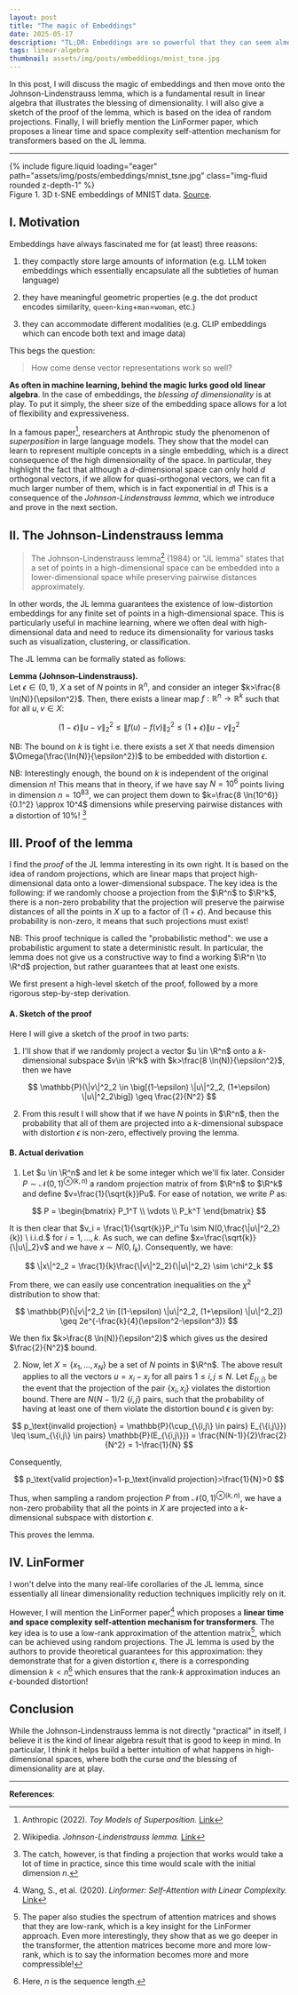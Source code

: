 ```yaml
---
layout: post
title: "The magic of Embeddings"
date: 2025-05-17
description: "TL;DR: Embeddings are so powerful that they can seem almost magical. We go back to the basics (linear algebra) with the Johnson-Lindenstrauss lemma, which illustrates the blessing of dimensionality."
tags: linear-algebra
thumbnail: assets/img/posts/embeddings/mnist_tsne.jpg
---
```


$$
\newcommand{\R}{\mathbb{R}}
\newcommand{\tn}[1]{\textnormal{#1}}
$$

In this post, I will discuss the magic of embeddings and then move onto the Johnson-Lindenstrauss lemma, which is a fundamental result in linear algebra that illustrates the blessing of dimensionality. I will also give a sketch of the proof of the lemma, which is based on the idea of random projections. Finally, I will briefly mention the LinFormer paper, which proposes a linear time and space complexity self-attention mechanism for transformers based on the JL lemma.

---

<div class="row justify-content-center" id="fig-1">
    <div class="col-sm mt-3 mt-md-0">
        {% include figure.liquid loading="eager" path="assets/img/posts/embeddings/mnist_tsne.jpg" class="img-fluid rounded z-depth-1" %}
    </div>
</div>
<div class="caption">
    Figure 1. 3D t-SNE embeddings of MNIST data. <a href="https://towardsdatascience.com/visualizing-bias-in-data-using-embedding-projector-649bc65e7487/">Source</a>.
</div>

## I. Motivation

Embeddings have always fascinated me for (at least) three reasons:

1) they compactly store large amounts of information (e.g. LLM token embeddings which essentially encapsulate all the subtleties of human language)

2) they have meaningful geometric properties (e.g. the dot product encodes similarity, `queen`-`king`+`man`=`woman`, etc.)

3) they can accommodate different modalities (e.g. CLIP embeddings which can encode both text and image data)

This begs the question:
> How come dense vector representations work so well?

**As often in machine learning, behind the magic lurks good old linear algebra**. In the case of embeddings, the *blessing of dimensionality* is at play. To put it simply, the sheer size of the embedding space allows for a lot of flexibility and expressiveness.

In a famous paper[^superposition], researchers at Anthropic study the phenomenon of *superposition* in large language models. They show that the model can learn to represent multiple concepts in a single embedding, which is a direct consequence of the high dimensionality of the space. In particular, they highlight the fact that although a $d$-dimensional space can only hold $d$ orthogonal vectors, if we allow for quasi-orthogonal vectors, we can fit a much larger number of them, which is in fact exponential in $d$! This is a consequence of the *Johnson-Lindenstrauss lemma*, which we introduce and prove in the next section.

## II. The Johnson-Lindenstrauss lemma

> The Johnson-Lindenstrauss lemma[^jl] (1984) or "JL lemma" states that a set of points in a high-dimensional space can be embedded into a lower-dimensional space while preserving pairwise distances approximately.

In other words, the JL lemma guarantees the existence of low-distortion embeddings for any finite set of points in a high-dimensional space. This is particularly useful in machine learning, where we often deal with high-dimensional data and need to reduce its dimensionality for various tasks such as visualization, clustering, or classification.

The JL lemma can be formally stated as follows:

**Lemma (Johnson–Lindenstrauss).**  
Let $\epsilon \in (0, 1)$, $X$ a set of $N$ points in $\mathbb{R}^n$, and consider an integer $k>\frac{8 \ln(N)}{\epsilon^2}$. Then, there exists a linear map $f:\mathbb{R}^n \to \mathbb{R}^k$ such that for all $u,v \in X$:

$$
(1-\epsilon) \|u-v\|^2_2 \leq \|f(u)-f(v)\|^2_2 \leq (1+\epsilon) \|u-v\|^2_2
$$

NB: The bound on $k$ is tight i.e. there exists a set $X$ that needs dimension $\Omega(\frac{\ln(N)}{\epsilon^2})$ to be embedded with distortion $\epsilon$.

NB: Interestingly enough, the bound on $k$ is independent of the original dimension $n$! This means that in theory, if we have say $N=10^6$ points living in dimension $n=10^{83}$, we can project them down to $k=\frac{8 \ln(10^6)}{0.1^2} \approx 10^4$ dimensions while preserving pairwise distances with a distortion of $10\%$! [^catch]


## III. Proof of the lemma

I find the *proof* of the JL lemma interesting in its own right. It is based on the idea of random projections, which are linear maps that project high-dimensional data onto a lower-dimensional subspace. The key idea is the following: if we randomly choose a projection from the $\R^n$ to $\R^k$, there is a non-zero probability that the projection will preserve the pairwise distances of all the points in $X$ up to a factor of $(1+\epsilon)$. And because this probability is non-zero, it means that such projections must exist!

NB: This proof technique is called the "probabilistic method": we use a probabilistic argument to state a deterministic result. In particular, the lemma does not give us a constructive way to find a working $\R^n \to \R^d$ projection, but rather guarantees that at least one exists.

We first present a high-level sketch of the proof, followed by a more rigorous step-by-step derivation.

#### A. Sketch of the proof
Here I will give a sketch of the proof in two parts:

1) I'll show that if we randomly project a vector $u \in \R^n$ onto a $k$-dimensional subspace $v\in \R^k$ with $k>\frac{8 \ln(N)}{\epsilon^2}$, then we have 

$$
\mathbb{P}(\|v\|^2_2 \in \big[(1-\epsilon) \|u\|^2_2, (1+\epsilon) \|u\|^2_2\big]) \geq \frac{2}{N^2}
$$

2) From this result I will show that if we have $N$ points in $\R^n$, then the probability that all of them are projected into a $k$-dimensional subspace with distortion $\epsilon$ is non-zero, effectively proving the lemma.

#### B. Actual derivation

1) Let $u \in \R^n$ and let $k$ be some integer which we'll fix later. Consider $P \sim \mathcal{N}(0,1)^{\otimes (k,n)}$ a random projection matrix of from $\R^n$ to $\R^k$ and define $v=\frac{1}{\sqrt{k}}Pu$. For ease of notation, we write $P$ as:

$$
P = 
\begin{bmatrix}
P_1^T \\
\vdots \\
P_k^T 
\end{bmatrix}
$$

It is then clear that $v_i = \frac{1}{\sqrt{k}}P_i^Tu \sim N(0,\frac{\|u\|^2_2}{k}) \ i.i.d.$ for $i=1,\ldots,k$. As such, we can define $x=\frac{\sqrt{k}}{\|u\|_2}v$ and we have $x \sim N(0,I_k)$. Consequently, we have:

$$
\|x\|^2_2 = \frac{1}{k}\frac{\|v\|^2_2}{\|u\|^2_2} \sim \chi^2_k
$$

From there, we can easily use concentration inequalities on the $\chi^2$ distribution to show that:

$$
\mathbb{P}(\|v\|^2_2 \in [(1-\epsilon) \|u\|^2_2, (1+\epsilon) \|u\|^2_2]) \geq 2e^{-\frac{k}{4}(\epsilon^2-\epsilon^3)}	
$$

We then fix $k>\frac{8 \ln(N)}{\epsilon^2}$ which gives us the desired $\frac{2}{N^2}$ bound.

2) Now, let $X=\lbrace x_1,\ldots, x_N \rbrace$ be a set of $N$ points in $\R^n$. The above result applies to all the vectors $u = x_i - x_j$ for all pairs $1\leq i,j \leq N$. Let $E_{\lbrace i,j\rbrace}$ be the event that the projection of the pair $\lbrace x_i,x_j\rbrace$ violates the distortion bound. There are $N(N-1)/2$ $\lbrace i, j \rbrace$ pairs, such that the probability of having at least one of them violate the distortion bound $\epsilon$ is given by:

$$
p_\text{invalid projection} = \mathbb{P}(\cup_{\{i,j\} \in pairs} E_{\{i,j\}}) \leq \sum_{\{i,j\} \in pairs} \mathbb{P}(E_{\{i,j\}}) = \frac{N(N-1)}{2}\frac{2}{N^2} = 1-\frac{1}{N}
$$

Consequently,

$$
p_\text{valid projection}=1-p_\text{invalid projection}>\frac{1}{N}>0
$$

Thus, when sampling a random projection $P$ from $\mathcal{N}(0,1)^{\otimes (k,n)}$, we have a non-zero probability that all the points in $X$ are projected into a $k$-dimensional subspace with distortion $\epsilon$.

This proves the lemma.

## IV. LinFormer

I won't delve into the many real-life corollaries of the JL lemma, since essentially all linear dimensionality reduction techniques implicitly rely on it.

However, I will mention the LinFormer paper[^linformer] which proposes a **linear time and space complexity self-attention mechanism for transformers**. The key idea is to use a low-rank approximation of the attention matrix[^spectrum], which can be achieved using random projections. The JL lemma is used by the authors to provide theoretical guarantees for this approximation: they demonstrate that for a given distortion $\epsilon$, there is a corresponding dimension $k<n$[^n] which ensures that the rank-$k$ approximation induces an $\epsilon$-bounded distortion!

## Conclusion

While the Johnson-Lindenstrauss lemma is not directly "practical" in itself, I believe it is the kind of linear algebra result that is good to keep in mind. In particular, I think it helps build a better intuition of what happens in high-dimensional spaces, where both the curse *and* the blessing of dimensionality are at play.

---

**References**:

[^jl]: Wikipedia. *Johnson-Lindenstrauss lemma.* [Link](https://en.wikipedia.org/wiki/Johnson%E2%80%93Lindenstrauss_lemma) 
[^superposition]: Anthropic (2022). *Toy Models of Superposition.* [Link](https://www.anthropic.com/news/toy-models-of-superposition)
[^catch]: The catch, however, is that finding a projection that works would take a lot of time in practice, since this time would scale with  the initial dimension $n$.
[^linformer]: Wang, S., et al. (2020). *Linformer: Self-Attention with Linear Complexity.* [Link](https://arxiv.org/abs/2006.04768)
[^spectrum]: The paper also studies the spectrum of attention matrices and shows that they are low-rank, which is a key insight for the LinFormer approach. Even more interestingly, they show that as we go deeper in the transformer, the attention matrices become more and more low-rank, which is to say the information becomes more and more compressible!
[^n]: Here, $n$ is the sequence length.